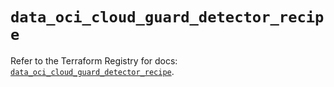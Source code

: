 # `data_oci_cloud_guard_detector_recipe`

Refer to the Terraform Registry for docs: [`data_oci_cloud_guard_detector_recipe`](https://registry.terraform.io/providers/oracle/oci/6.18.0/docs/data-sources/cloud_guard_detector_recipe).
